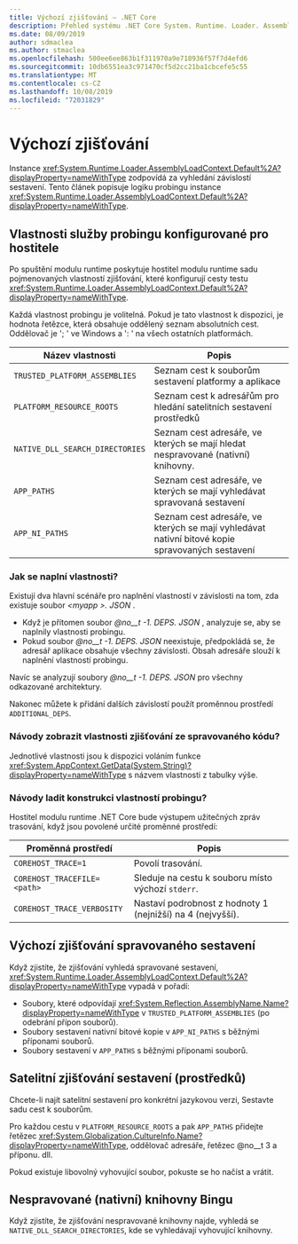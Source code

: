 ```yaml
---
title: Výchozí zjišťování – .NET Core
description: Přehled systému .NET Core System. Runtime. Loader. AssemblyLoadContext. výchozí logika pro vyhledávání závislostí.
ms.date: 08/09/2019
author: sdmaclea
ms.author: stmaclea
ms.openlocfilehash: 500ee6ee863b1f311970a9e718936f57f7d4efd6
ms.sourcegitcommit: 10db6551ea3c971470cf5d2cc21ba1cbcefe5c55
ms.translationtype: MT
ms.contentlocale: cs-CZ
ms.lasthandoff: 10/08/2019
ms.locfileid: "72031829"
---
```

# <a name="default-probing"></a>Výchozí zjišťování

Instance <xref:System.Runtime.Loader.AssemblyLoadContext.Default%2A?displayProperty=nameWithType> zodpovídá za vyhledání závislostí sestavení. Tento článek popisuje logiku probingu instance <xref:System.Runtime.Loader.AssemblyLoadContext.Default%2A?displayProperty=nameWithType>.

## <a name="host-configured-probing-properties"></a>Vlastnosti služby probingu konfigurované pro hostitele

Po spuštění modulu runtime poskytuje hostitel modulu runtime sadu pojmenovaných vlastností zjišťování, které konfigurují cesty testu <xref:System.Runtime.Loader.AssemblyLoadContext.Default%2A?displayProperty=nameWithType>.

Každá vlastnost probingu je volitelná. Pokud je tato vlastnost k dispozici, je hodnota řetězce, která obsahuje oddělený seznam absolutních cest. Oddělovač je '; ' ve Windows a ': ' na všech ostatních platformách.

|Název vlastnosti                 |Popis  |
|------------------------------|---------|
|`TRUSTED_PLATFORM_ASSEMBLIES`   | Seznam cest k souborům sestavení platformy a aplikace |
|`PLATFORM_RESOURCE_ROOTS`       | Seznam cest k adresářům pro hledání satelitních sestavení prostředků |
|`NATIVE_DLL_SEARCH_DIRECTORIES` | Seznam cest adresáře, ve kterých se mají hledat nespravované (nativní) knihovny.        |
|`APP_PATHS`                     | Seznam cest adresáře, ve kterých se mají vyhledávat spravovaná sestavení |
|`APP_NI_PATHS`                  | Seznam cest adresáře, ve kterých se mají vyhledávat nativní bitové kopie spravovaných sestavení |

### <a name="how-are-the-properties-populated"></a>Jak se naplní vlastnosti?

Existují dva hlavní scénáře pro naplnění vlastností v závislosti na tom, zda existuje soubor *\<myapp >. JSON* .

- Když je přítomen soubor *@no__t -1. DEPS. JSON* , analyzuje se, aby se naplnily vlastnosti probingu.
- Pokud soubor *@no__t -1. DEPS. JSON* neexistuje, předpokládá se, že adresář aplikace obsahuje všechny závislosti. Obsah adresáře slouží k naplnění vlastností probingu.

Navíc se analyzují soubory *@no__t -1. DEPS. JSON* pro všechny odkazované architektury.

Nakonec můžete k přidání dalších závislostí použít proměnnou prostředí `ADDITIONAL_DEPS`.

### <a name="how-do-i-see-the-probing-properties-from-managed-code"></a>Návody zobrazit vlastnosti zjišťování ze spravovaného kódu?

Jednotlivé vlastnosti jsou k dispozici voláním funkce <xref:System.AppContext.GetData(System.String)?displayProperty=nameWithType> s názvem vlastnosti z tabulky výše.

### <a name="how-do-i-debug-the-probing-properties-construction"></a>Návody ladit konstrukci vlastností probingu?

Hostitel modulu runtime .NET Core bude výstupem užitečných zpráv trasování, když jsou povolené určité proměnné prostředí:

|Proměnná prostředí        |Popis  |
|----------------------------|---------|
|`COREHOST_TRACE=1`          |Povolí trasování.|
|`COREHOST_TRACEFILE=<path>` |Sleduje na cestu k souboru místo výchozí `stderr`.|
|`COREHOST_TRACE_VERBOSITY`  |Nastaví podrobnost z hodnoty 1 (nejnižší) na 4 (nejvyšší).|

## <a name="managed-assembly-default-probing"></a>Výchozí zjišťování spravovaného sestavení

Když zjistíte, že zjišťování vyhledá spravované sestavení, <xref:System.Runtime.Loader.AssemblyLoadContext.Default%2A?displayProperty=nameWithType> vypadá v pořadí:

- Soubory, které odpovídají <xref:System.Reflection.AssemblyName.Name?displayProperty=nameWithType> v `TRUSTED_PLATFORM_ASSEMBLIES` (po odebrání přípon souborů).
- Soubory sestavení nativní bitové kopie v `APP_NI_PATHS` s běžnými příponami souborů.
- Soubory sestavení v `APP_PATHS` s běžnými příponami souborů.

## <a name="satellite-resource-assembly-probing"></a>Satelitní zjišťování sestavení (prostředků)

Chcete-li najít satelitní sestavení pro konkrétní jazykovou verzi, Sestavte sadu cest k souborům.

Pro každou cestu v `PLATFORM_RESOURCE_ROOTS` a pak `APP_PATHS` přidejte řetězec <xref:System.Globalization.CultureInfo.Name?displayProperty=nameWithType>, oddělovač adresáře, řetězec @no__t 3 a příponu. dll.

Pokud existuje libovolný vyhovující soubor, pokuste se ho načíst a vrátit.

## <a name="unmanaged-native-library-probing"></a>Nespravované (nativní) knihovny Bingu

Když zjistíte, že zjišťování nespravované knihovny najde, vyhledá se `NATIVE_DLL_SEARCH_DIRECTORIES`, kde se vyhledávají vyhovující knihovny.
